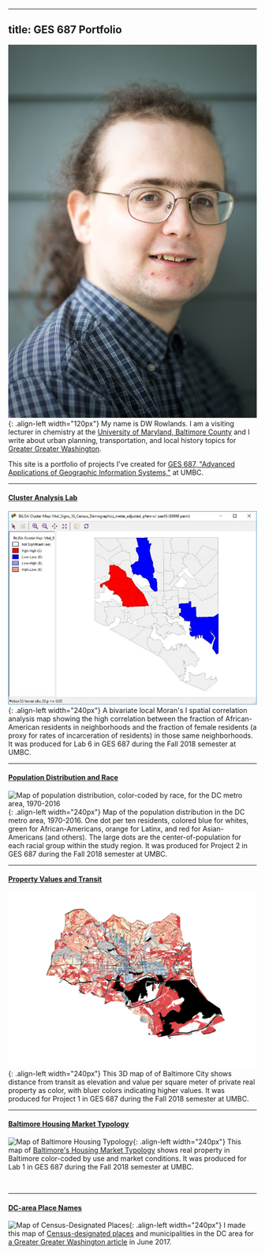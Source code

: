 <style type="text/css">
.align-left {
  display: block;
  margin-left: auto;
  margin-right: 10px;
  margin-top: 10px;
  float: left;
}
</style>

---
title: GES 687 Portfolio
---

![My photo](DWRowlands-Headshot.jpg){: .align-left width="120px"}
My name is DW Rowlands.  I am a visiting lecturer in chemistry at the [University of Maryland, Baltimore County](https://www.umbc.edu) and I write about urban planning, transportation, and local history topics for [Greater Greater Washington](https://ggwash.org/drowlands).  

This site is a portfolio of projects I've created for [GES 687, "Advanced Applications of Geographic Information Systems,"](http://catalog.umbc.edu/preview_course_nopop.php?catoid=17&coid=51285) at UMBC. 


------

#### [Cluster Analysis Lab](ClusterAnalysisLab/ClusterAnalysisLab.html)

![bivariate local Moran's I analysis of race and gender in Baltimore](ClusterAnalysisLab/Bivariate_pF_pAA.JPG){: .align-left width="240px"}
A bivariate local Moran's I spatial correlation analysis map showing the high correlation between the fraction of African-American residents in neighborhoods and the fraction of female residents (a proxy for rates of incarceration of residents) in those same neighborhoods.  It was produced for Lab 6 in GES 687 during the Fall 2018 semester at UMBC.

------

#### [Population Distribution and Race](DC_Pop_Dist/DC_Pop_Dist.html)

![Map of population distribution, color-coded by race, for the DC metro area, 1970-2016](DC_Pop_Dist/Dotmaps-Large.gif){: .align-left width="240px"}
Map of the population distribution in the DC metro area, 1970-2016. One dot per ten residents, colored blue for whites, green for African-Americans, orange for Latinx, and red for Asian-Americans (and others). The large dots are the center-of-population for each racial group within the study region.  It was produced for Project 2 in GES 687 during the Fall 2018 semester at UMBC.

------

#### [Property Values and Transit](Baltimore-Property-Values-and-Transit/Baltimore-Property-Values-and-Transit.html)

![3D map of of Baltimore City showing distance from transit as elevation and property values by color](Baltimore-Property-Values-and-Transit/3D-Map.png){: .align-left width="240px"}
This 3D map of of Baltimore City shows distance from transit as elevation and value per square meter of private real property as color, with bluer colors indicating higher values. It was produced for Project 1 in GES 687 during the Fall 2018 semester at UMBC.

------

#### [Baltimore Housing Market Typology](Baltimore-MVA/Baltimore-MVA.html)

![Map of Baltimore Housing Typology](Baltimore-MVA/Baltimore-MVA.png){: .align-left width="240px"}
This map of [Baltimore's Housing Market Typology](https://planning.baltimorecity.gov/maps-data/housing-market-typology) shows real property in Baltimore color-coded by use and market conditions.  It was produced for Lab 1 in GES 687 during the Fall 2018 semester at UMBC.

&nbsp;
&nbsp;
&nbsp;
&nbsp;
&nbsp;

------

#### [DC-area Place Names](SampleProject/CDPs.html)

![Map of Census-Designated Places](SampleProject/CDP-map.gif){: .align-left width="240px"}
I made this map of [Census-designated places](https://en.wikipedia.org/wiki/Census-designated_place) and municipalities in the DC area for [a Greater Greater Washington article](https://ggwash.org/view/63487/where-you-live-is-important-but-around-here-its-not-that-easy-to-define) in June 2017.

